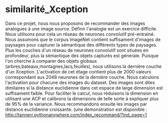 # similarité_Xception
Dans ce projet, nous nous proposons de recommander des images analogues à une image source. Définir l'analogie est un exercice difficile. Nous utilisons pour cela un réseau de neurones convolutif pré-entrainé. Nous assumons que le corpus ImageNet contient suffisament d'images de paysages pour capturer la sémantique des différents types de paysages. Plus les couches d'un réseau de neurones convolutif sont situées en profondeur, plus la sémantique des objets capturés est générale. Puisque l'on cherche à comparer des objets globaux (arbres,bateaux,montagnes,lacs,feuilles), nous utilisons la dernière couche d'un Xception. L'activation de cet étage contient plus de 2000 valeurs correspondant aux 2048 neurones de la dernière couche. Nous calculons l'activation pour chacune des images du dataset. Des images sont dites dimilaires si la distance euclidienne dans cet espace de large dimension est suffisament faible. Pour faciliter le calcul, nous réduisons la dimension en utilisant une ACP et calibrons la dimensions de telle sorte à expliquer plus de 95% de la variance. Nous recommandons ensuite les images par distance euclidienne croissante. (une demonstration est disponible : http://tannerr.pythonanywhere.com/index_recommand/?ind_page=1
